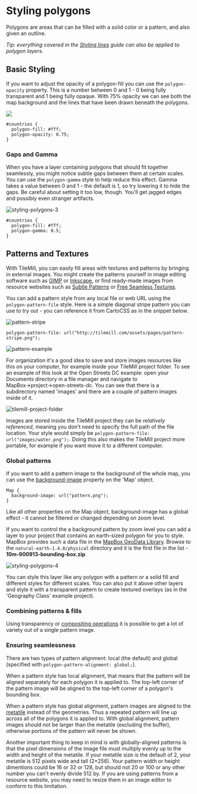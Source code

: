 Styling polygons
================

Polygons are areas that can be filled with a solid color or a pattern, and also given an outline.

_Tip: everything covered in the [Styling lines](../styling-lines/) guide can also be applied to polygon layers._

## Basic Styling

If you want to  adjust the opacity of a polygon-fill you can use the `polygon-opacity` property. This is a number between 0 and 1 - 0 being fully transparent and 1 being fully opaque. With 75% opacity we can see both the map background and the lines that have been drawn beneath the polygons.

<img src='https://cloud.githubusercontent.com/assets/83384/3893817/1341593e-223e-11e4-8fb0-d5b4e2610dd1.png' class='fig-right' />

    #countries {
      polygon-fill: #fff;
      polygon-opacity: 0.75;
    }

### Gaps and Gamma

When you have a layer containing polygons that should fit together seamlessly, you might notice subtle gaps between them at certain scales. You can use the `polygon-gamma` style to help reduce this effect. Gamma takes a value between 0 and 1 - the default is 1, so try lowering it to hide the gaps. Be careful about setting it too low, though. You'll get jagged edges and possibly even stranger artifacts.

![styling-polygons-3](https://cloud.githubusercontent.com/assets/83384/3893819/134194f8-223e-11e4-999f-c01fa8140632.png)

    #countries {
      polygon-fill: #fff;
      polygon-gamma: 0.5;
    }

## Patterns and Textures

With TileMill, you can easily fill areas with textures and patterns by bringing in external images. You might create the patterns yourself in image editing software such as [GIMP](http://gimp.org) or [Inkscape](http://inkscape.org), or find ready-made images from resource websites such as [Subtle Patterns](http://subtlepatterns.com/thumbnail-view/) or [Free Seamless Textures](http://freeseamlesstextures.com/).

You can add a pattern style from any local file or web URL using the `polygon-pattern-file` style. Here is a simple diagonal stripe pattern you can use to try out - you can reference it from CartoCSS as in the snippet below.

![pattern-stripe](https://cloud.githubusercontent.com/assets/83384/3893834/32389e24-223e-11e4-8ec6-163fd55d6622.png)

    polygon-pattern-file: url("http://tilemill.com/assets/pages/pattern-stripe.png");

![pattern-example](https://cloud.githubusercontent.com/assets/83384/3893835/328b51b4-223e-11e4-926c-c7c21edff4a5.png)

For organization it's a good idea to save and store images resources like this on your computer, for example inside your TileMill project folder. To see an example of this look at the Open Streets DC example: open your Documents directory in a file manager and navigate to MapBox→project→open-streets-dc. You can see that there is a subdirectory named 'images' and there are a couple of pattern images inside of it.

![tilemill-project-folder](https://cloud.githubusercontent.com/assets/83384/3893839/3cbc071e-223e-11e4-8f2a-fc9f7c8f2018.png)

Images are stored inside the TileMill project they can be *relatively referenced*, meaning you don't need to specify the full path of the file location. Your style would simply be `polygon-pattern-file: url("images/water.png");`. Doing this also makes the TileMill project more portable, for example if you want move it to a different computer.

### Global patterns

If you want to add a pattern image to the background of the whole map, you can use the [background-image](/carto/api/2.1.0/#background-image) property on the 'Map' object.

    Map {
      background-image: url("pattern.png");
    }

Like all other properties on the Map object, background-image has a global effect - it cannot be filtered or changed depending on zoom level.

If you want to control the a background pattern by zoom level you can add a layer to your project that contains an earth-sized polygon for you to style. MapBox provides such a data file in the [MapBox GeoData Library](). Browse to the `natural-earth-1.4.0/physical` directory and it is the first file in the list - __10m-900913-bounding-box.zip__.

![styling-polygons-4](https://cloud.githubusercontent.com/assets/83384/3893820/1345ce74-223e-11e4-8474-cc5a4b7915f9.png)

You can style this layer like any polygon with a pattern or a solid fill and different styles for different scales. You can also put it above other layers and style it with a transparent pattern to create textured overlays (as in the 'Geography Class' example project).

### Combining patterns & fills

Using transparency or [compositing operations](/tilemill/docs/guides/comp-op/) it is possible to get a lot of variety out of a single pattern image.

### Ensuring seamlessness

There are two types of pattern alignment: local (the default) and global (specified with `polygon-pattern-alignment: global;`).

When a pattern style has local alignment, that means that the pattern will be aligned separately for each polygon it is applied to. The top-left corner of the pattern image will be aligned to the top-left corner of a polygon's bounding box.

When a pattern style has global alignment, pattern images are aligned to the [metatile](/tilemill/docs/guides/metatiles/) instead of the geometries. Thus a repeated pattern will line up across all of the polygons it is applied to. With global alignment, pattern images should not be larger than the metatile (excluding the buffer), otherwise portions of the pattern will never be shown.

Another important thing to keep in mind is with globally-aligned patterns is that the pixel dimensions of the image file must multiply evenly up to the width and height of the metatile. If your metatile size is the default of 2, your metatile is 512 pixels wide and tall (2×256). Your pattern width or height dimentions could be 16 or 32 or 128, but should not 20 or 100 or any other number you can't evenly divide 512 by. If you are using patterns from a resource website, you may need to resize them in an image editor to conform to this limitation.
